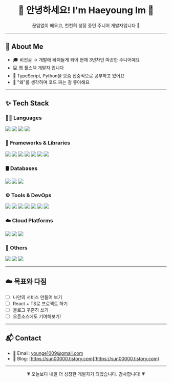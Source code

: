 <!--![header](https://capsule-render.vercel.app/api?type=venom&color=6445C4FF&height=300&section=header&text=I'm%20Haeyoung&fontSize=90&animation=fadeIn)-->
<br>

<h1 align="center">🌼 안녕하세요! I'm Haeyoung Im 🌼</h1>
<p align="center">끊임없이 배우고, 천천히 성장 중인 주니어 개발자입니다 🧶</p>

---

## 🐣 About Me

- 🎓 비전공 → 개발에 빠져들게 되어 현재 3년차인 따끈한 주니어예요  
- 💻 웹 풀스택 개발자 입니다
- 🌱 TypeScript, Python을 요즘 집중적으로 공부하고 있어요  
- 🎯 "왜"를 생각하며 코드 짜는 걸 좋아해요

---

## ✨ Tech Stack

### 🧑‍💻 Languages
<img src="https://img.shields.io/badge/JavaScript-F7DF1E?style=flat&logo=javascript&logoColor=black" /> <img src="https://img.shields.io/badge/TypeScript-3178C6?style=flat&logo=typescript&logoColor=white" /> <img src="https://img.shields.io/badge/Python-3776AB?style=flat&logo=python&logoColor=white" /> <img src="https://img.shields.io/badge/Java-007396?style=flat&logo=java&logoColor=white" />

### 🧩 Frameworks & Libraries
<img src="https://img.shields.io/badge/React-61DAFB?style=flat&logo=react&logoColor=black" /> <img src="https://img.shields.io/badge/Vue.js-4FC08D?style=flat&logo=vue.js&logoColor=white" /> <img src="https://img.shields.io/badge/Node.js-339933?style=flat&logo=node.js&logoColor=white" /> <img src="https://img.shields.io/badge/Vite-646CFF?style=flat&logo=vite&logoColor=white" /> <img src="https://img.shields.io/badge/Tailwind%20CSS-38B2AC?style=flat&logo=tailwind-css&logoColor=white" /> <img src="https://img.shields.io/badge/Bootstrap-7952B3?style=flat&logo=bootstrap&logoColor=white" /> <img src="https://img.shields.io/badge/Spring%20Boot-6DB33F?style=flat&logo=spring-boot&logoColor=white" />

### 🛢 Databases
<img src="https://img.shields.io/badge/MySQL-4479A1?style=flat&logo=mysql&logoColor=white" /> <img src="https://img.shields.io/badge/PostgreSQL-4169E1?style=flat&logo=postgresql&logoColor=white" /> <img src="https://img.shields.io/badge/MongoDB-47A248?style=flat&logo=mongodb&logoColor=white" />

### ⚙️ Tools & DevOps
<img src="https://img.shields.io/badge/Git-F05032?style=flat&logo=git&logoColor=white" /> <img src="https://img.shields.io/badge/GitHub-181717?style=flat&logo=github&logoColor=white" /> <img src="https://img.shields.io/badge/Postman-FF6C37?style=flat&logo=postman&logoColor=white" /> <img src="https://img.shields.io/badge/Docker-2496ED?style=flat&logo=docker&logoColor=white" /> <img src="https://img.shields.io/badge/Kubernetes-326CE5?style=flat&logo=kubernetes&logoColor=white" /> <img src="https://img.shields.io/badge/VS%20Code-007ACC?style=flat&logo=visual-studio-code&logoColor=white" /> <img src="https://img.shields.io/badge/IntelliJ%20IDEA-000000?style=flat&logo=intellijidea&logoColor=white" />

### ☁️ Cloud Platforms
<img src="https://img.shields.io/badge/AWS-232F3E?style=flat&logo=amazon-aws&logoColor=white" /> <img src="https://img.shields.io/badge/Azure-0078D4?style=flat&logo=microsoftazure&logoColor=white" /> <img src="https://img.shields.io/badge/Hadoop-66CCFF?style=flat&logo=apachehadoop&logoColor=black" />

### 🎀 Others
<img src="https://img.shields.io/badge/Linux-FCC624?style=flat&logo=linux&logoColor=black" /> <img src="https://img.shields.io/badge/Notion-000000?style=flat&logo=notion&logoColor=white" /> <img src="https://img.shields.io/badge/Slack-4A154B?style=flat&logo=slack&logoColor=white" />

---
<!--
## 🧁 Projects

### [🍰 Recipe Share](https://github.com/your_username/recipe-share)  
나만의 레시피를 공유하고 싶은 사람들을 위한 미니 웹 앱  
- 로그인, 레시피 등록, 이미지 업로드 기능 포함  
- 기술: React, Firebase (Auth, Firestore, Storage)

### [📚 My Dev Notes](https://github.com/your_username/dev-notes)  
배운 내용을 간단히 기록하고 관리할 수 있는 메모 웹앱  
- 로컬스토리지 기반 메모 CRUD  
- 기술: HTML/CSS/JavaScript + 감성

---

## 📈 GitHub 활동

<p align="center">
  <img src="https://github-readme-stats.vercel.app/api?username=your_username&show_icons=true&theme=rose_pine" width="48%" />
  <img src="https://github-readme-stats.vercel.app/api/top-langs/?username=your_username&layout=compact&theme=rose_pine" width="48%" />
</p>

---
-->
## ☁️ 목표와 다짐

- [ ] 나만의 서비스 만들어 보기
- [ ] React + TS로 프로젝트 하기 
- [ ] 블로그 꾸준히 쓰기  
- [ ] 오픈소스에도 기여해보기!

---

## 📬 Contact

- 📧 Email: younge1009@gmail.com
- 📝 Blog: [https://sun00000.tistory.com](https://sun00000.tistory.com)  
<!-- - 💼 LinkedIn: [linkedin.com/in/yourname](https://linkedin.com/in/yourname) -->
---

<p align="center">💗 오늘보다 내일 더 성장한 개발자가 되겠습니다. 감사합니다! 💗</p>

<!--
[![Haeyoung's GitHub stats](https://github-readme-stats.vercel.app/api?username=haeyoungim&show_icons=true&theme=github_dark&count_private=true)](https://github.com/anuraghazra/github-readme-stats)


[![Top Langs](https://github-readme-stats.vercel.app/api/top-langs/?username=haeyoungim&layout=compact)](https://github.com/haeyoungim/github-readme-stats)

<br>
--!>

